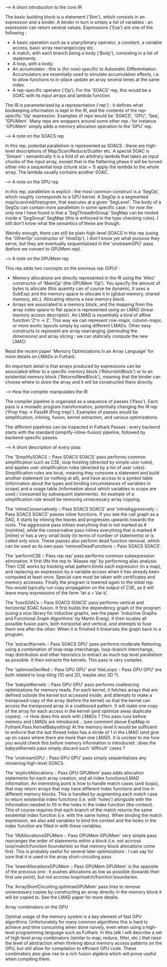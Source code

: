 --> A short introduction to the core IR

The basic building block is a statement ('Stm'), which consists in an expression and a binder. A binder in turn is simply a list of variables : an expression can return several values. Expressions ('Exp') are one of the following :
- A basic operation such as a unary/binary operator, a constant, a variable access, basic array rearrange/copy etc.
- A match, with each branch being a body ('Body'), consisting in a list of statements.
- A loop, with a body.
- An accumulator : this is (for now) specific to Automatic Differentiation. Accumulators are essentially used to simulate accumulation effects, i.e. to allow functions to in-place update an array several times at the same index.
- A rep-specific operator ('Op'). For the 'SOACS' rep, this would be a SOAC with its input arrays and lambda function.

The IR is parameterized by a representation ('rep') : it defines what bookeeping information is kept in the IR, and the contents of the rep-specific 'Op' expression. Examples of reps would be 'SOACS', 'GPU', 'Seq', 'GPUMem'. Many reps are wrappers around some other rep : for instance 'GPUMem' simply adds a memory allocation operation to the 'GPU' rep.

--> A note on the SOACS rep

In this rep, potential parallelism is represented as SOACS : these are high-level descriptions of Map/Scan/Reduce/Scatter etc. A special SOAC is 'Stream' : semantically it is a fold of an arbitrary lambda that takes as input chunks of the input array, except that in the flattening phase it will be turned either into a sequential loop (chunk size = 1) apply the lambda to the whole array. The lambda usually contains another SOAC.

--> A note on the GPU rep

In this rep, parallelism is explicit : the most common construct is a 'SegOp', which roughly corresponds to a GPU kernel. A SegOp is a segmented map/scan/red/histogram, that executes at a given 'SegLevel'. The body of a SegOp can contain more parallelism in some specific case : for now the only one I have found is that a 'SegThreadInGroup' SegMap can be nested inside a 'SegGroup' SegMap (this is enforced in the type checking rules). I still don't know what the semantics of these are though.

Weirdly enough, there can still be plain high-level SOACS in this rep (using the 'OtherOp' constructor of 'HostOp'). I don't know yet what purpose they serve, but they are eventually sequentialised in the 'unstreamGPU' pass (before we convert to GPUMem rep).

--> A note on the GPUMem rep

This rep adds two concepts on the previous rep (GPU) :
- Memory allocations are directly represented in the IR using the 'Alloc' constructor of 'MemOp' (the GPUMem 'Op'). You specify the amount of bytes to allocate (this quantity can of course be dynamic, it uses a SubExp) and the memory space to allocate it in (global memory, shared memory, etc.). Allocating returns a new memory block.
- Arrays are associated to a memory block, and the mapping from the array index space to flat space is represented using an LMAD (linear memory access descriptor). An LMAD is essentially a kind of affine function 'Z^n -> Z'. This way we can represent row-major, column-major, or more exotic layouts simply by using different LMADs. Other easy constructs to represent are array rearranging (permuting the dimensions) and array slicing : we can statically compute the new LMAD. 

Read the recent paper 'Memory Optimizations in an Array Language' for more details on LMADs in Futhark.

An important detail is that arrays produced by expressions can be associated either to a specific memory block ('ReturnsInBlock') or to an existential memory block ('ReturnsNewBlock'), meaning that the binder can choose where to store the array and it will be constructed there directly.

--> How the compiler manipulates the IR

The compiler pipeline is organized as a sequence of passes ('Pass'). Each pass is a monadic program transformation, potentially changing the IR rep ('Prop frep -> PassM (Prog trep)'). Examples of passes would be simplification, inlining, fusion, kernel extraction, and various optimizations.

The different pipelines can be inspected in Futhark.Passes : every backend starts with the standard (simplify-inline-fusion) pipeline, followed by backend-specific passes.

--> A short description of every pass

The 'SimplifySOACS :: Pass SOACS SOACS' pass performs common simplification such as CSE, loop hoisting (directed by simple user rules), and applies user simplification rules (directed by a list of user rules).
Simplification rules are local, meaning they consume a statement and build another statement (or nothing at all), and have access to a symbol table (information about the types and binding circumstances of variables in scope) and a usage table (information about which variables in scope are used / consumed by subsequent statements).
An example of a simplification rule would be removing unnecessary array copying.

The 'inlineConservatively :: Pass SOACS SOACS' and 'inlineAggressively :: Pass SOACS SOACS' passes inline functions. If you see the call graph as a DAG, it starts by inlining the leaves and progresses upwards towards the roots.
The aggressive pass inlines everything that is not marked as #[noinline], while the conservative pass inlines everything that is marked #[inline] or has a very small body (in terms of number of statements) or is called only once. 
These passes also perform dead function removal, which can be used as its own pass 'removeDeadFunctions :: Pass SOACS SOACS'.

The 'performCSE :: Pass rep rep' pass performs common subexpression elimination. It first lifts the rep to 'Aliases rep' by performing alias analysis. Then CSE works by tracking what pattern binds each expression (in a map), and replacing an expression by a variable access when it has already been computed at least once. Special care must be taken with certificates and memory accesses. Finally the program is lowered again to the initial rep.
You would typically run copy propagation on the output of CSE, as it will leave many expressions of the form 'let a = Var b'.

The 'fuseSOACs :: Pass SOACS SOACS' pass performs vertical and horizontal SOAC fusion. It first builds the dependency graph of the program (using a nice library for inductive graphs, see the paper 'Inductive Graphs and Functional Graph Algorithms' by Martin Erwig). It then locates all possible fusion pairs, both horizontal and vertical, and attempts to fuse them one after the other. When it is finished it linearizes the graph back to a program.

The 'extractKernels :: Pass SOACS GPU' pass performs moderate flattening, using a combination of loop-map interchange, loop-branch interchange, map distribution and other heuristics to extract as much top level parallelism as possible. It then extracts the kernels. This pass is very complex.

The 'optimiseGenRed :: Pass GPU GPU' and 'tileLoops :: Pass GPU GPU' are both related to loop tiling (1D and 2D, maybe also 3D ?).

The 'babysitKernels :: Pass GPU GPU' pass performs coallescing optimizations for memory reads. For each kernel, it fetches arrays that are defined outside the kernel but accessed inside, and attempts to make a transposed copy of the array (before the kernel) so that the kernel can access the transposed array in a coallesced pattern. It will make one copy of the array for each access in the kernel (and optimize away duplicate copies).
--> How does this work with LMADs ? This pass runs before memory and LMADs are introduced... (see comment above ExpMap in Futhark.Pass.KernelBabysitting) At the memory level it would be sufficient to enforce that the last thread index has a stride of 1 in the LMAD (and give up on cases where there are more than one LMAD). It is unclear to me how you would check this before memory information is introduced : does the babysitKernels pass simply discard such 'difficult' cases ?

The 'unstreamGPU :: Pass GPU GPU' pass simply sequentializes any remaining high-level SOACS.

The 'explicitAllocations :: Pass GPU GPUMem' pass adds allocation statements for each array creation, and all index functions/LMAD information. 
An interesting point is how to handle match cases (and loops), that may return arrays that may have different index functions and live in different memory blocks. This is handled by augmenting each match case to return existential index functions (i.e. with 'holes') alongside with the information needed to fill in the holes in the index function (the context). This of course requires that each branch of the match returns the same existential index function (i.e. with the same holes). When binding the match expression, we also add variables to bind the context and the holes in the index function are filled in with these variables.

The 'liftAllocationsGPUMem :: Pass GPUMem GPUMem' very simple pass rearranges the order of statements within a block (i.e. not accross loop/match/function boundaries) so that memory block allocations come first. This is probably useful for several later optimizations : I can say for sure that it is used in the array short-circuiting pass.

The 'lowerAllocationsGPUMem :: Pass GPUMem GPUMem' is the opposite of the previous one : it pushes allocations as low as possible (towards their first use point), but not accross loop/match/function boundaries. 

The 'ArrayShortCircuiting.optimiseGPUMem' pass tries to remove unnecessary copies by constructing an array directly in the memory block it will be copied to. See the LMAD paper for more details.

Array combinators on the GPU

Optimal usage of the memory system is a key element of fast GPU algorithms. Unfortunately for many common algorithms this is hard to achieve and time consuming when done naively, even when using a high-level programming language such as Futhark. In this talk I will describe a set of high level array combinators (similar to map, reduce, filter, etc.) that raise the level of abstraction when thinking about memory access patterns on the GPU, but still allow for compilation to efficient GPU code. These combinators also give rise to a rich fusion algebra which will prove useful when compiling them.



